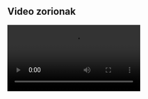 <h2 class="hidden">Video zorionak</h2>
<video controls>
    <source src="media/Irontec_tu villancico mecanizado.mp4" type="video/mp4">
</video>
